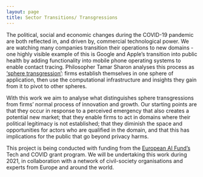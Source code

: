 ```yaml
---
layout: page
title: Sector Transitions/ Transgressions
---
```

The political, social and economic changes during the COVID-19 pandemic are both reflected in, and driven by, commercial technological power. We are watching many companies transition their operations to new domains - one highly visible example of this is Google and Apple’s transition into public health by adding functionality into mobile phone operating systems to enable contact tracing. Philosopher Tamar Sharon analyses this process as [‘sphere transgression’](https://doi.org/10.1007/s10676-020-09547-x): firms establish themselves in one sphere of application, then use the computational infrastructure and insights they gain from it to pivot to other spheres. 

With this work we aim to analyse what distinguishes sphere transgressions from firms’ normal process of innovation and growth. Our starting points are that they occur in response to a perceived emergency that also creates a potential new market; that they enable firms to act in domains where their political legitimacy is not established; that they diminish the space and opportunities for actors who are qualified in the domain, and that this has implications for the public that go beyond privacy harms.

This project is being conducted with funding from the [European AI Fund’s](https://europeanaifund.org/tech-and-covid-19-grant/) Tech and COVID grant program. We will be undertaking this work during 2021, in collaboration with a network of civil-society organisations and experts from Europe and around the world.
